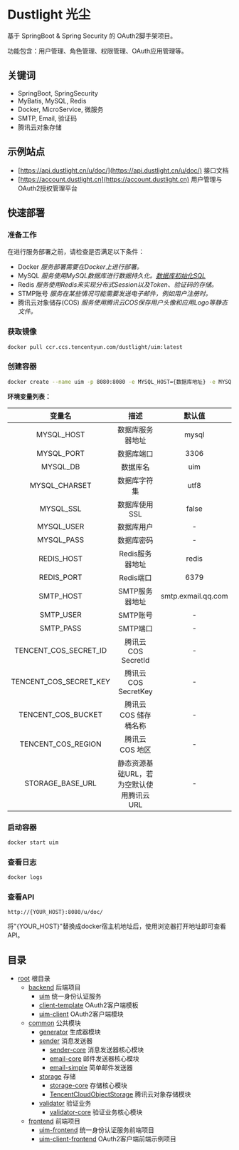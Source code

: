 # Dustlight 光尘

基于 SpringBoot & Spring Security 的 OAuth2脚手架项目。

功能包含：用户管理、角色管理、权限管理、OAuth应用管理等。

## 关键词
- SpringBoot, SpringSecurity
- MyBatis, MySQL, Redis
- Docker, MicroService, 微服务
- SMTP, Email, 验证码
- 腾讯云对象存储

## 示例站点
- [https://api.dustlight.cn/u/doc/](https://api.dustlight.cn/u/doc/) 接口文档
- [https://account.dustlight.cn](https://account.dustlight.cn) 用户管理与OAuth2授权管理平台

## 快速部署
### 准备工作
在进行服务部署之前，请检查是否满足以下条件：
* Docker            *服务部署需要在Docker上进行部署。*
* MySQL             *服务使用MySQL数据库进行数据持久化。[数据库初始化SQL](backend/uim/others/database.sql)*
* Redis             *服务使用Redis来实现分布式Session以及Token、验证码的存储。*
* STMP账号            *服务在某些情况可能需要发送电子邮件，例如用户注册时。*
* 腾讯云对象储存(COS)  *服务使用腾讯云COS保存用户头像和应用Logo等静态文件。*

### 获取镜像
```bash
docker pull ccr.ccs.tencentyun.com/dustlight/uim:latest
```

### 创建容器
```bash
docker create --name uim -p 8080:8080 -e MYSQL_HOST={数据库地址} -e MYSQL_PORT=3306 ... ccr.ccs.tencentyun.com/dustlight/uim:latest
```

**环境变量列表：**

| 变量名 | 描述 | 默认值|
| :----: | :----: | :----: |
| MYSQL_HOST | 数据库服务器地址 | mysql |
| MYSQL_PORT | 数据库端口 | 3306 |
| MYSQL_DB | 数据库名 | uim |
| MYSQL_CHARSET | 数据库字符集 | utf8 |
| MYSQL_SSL | 数据库使用SSL | false |
| MYSQL_USER | 数据库用户 | - |
| MYSQL_PASS | 数据库密码 | - |
| REDIS_HOST | Redis服务器地址 | redis |
| REDIS_PORT | Redis端口 | 6379 |
| SMTP_HOST | SMTP服务器地址 | smtp.exmail.qq.com |
| SMTP_USER | SMTP账号 | - |
| SMTP_PASS | SMTP端口 | - |
| TENCENT_COS_SECRET_ID | 腾讯云COS SecretId | - |
| TENCENT_COS_SECRET_KEY | 腾讯云COS SecretKey | - |
| TENCENT_COS_BUCKET | 腾讯云COS 储存桶名称 | - |
| TENCENT_COS_REGION | 腾讯云COS 地区 | - |
| STORAGE_BASE_URL | 静态资源基础URL，若为空默认使用腾讯云URL | - |
### 启动容器
```bash
docker start uim
```

### 查看日志
```bash
docker logs 
```

### 查看API
```http
http://{YOUR_HOST}:8080/u/doc/
```
将"{YOUR_HOST}"替换成docker宿主机地址后，使用浏览器打开地址即可查看API。
## 目录
- [root](.) 根目录
    - [backend](backend) 后端项目
        - [uim](backend/uim) 统一身份认证服务
        - [client-template](backend/client-template) OAuth2客户端模板
        - [uim-client](backend/uim-client) OAuth2客户端模块
    - [common](common) 公共模块
        - [generator](common/generator) 生成器模块
        - [sender](common/sender) 消息发送器
            - [sender-core](common/sender/sender-core) 消息发送器核心模块
            - [email-core](common/sender/email-core) 邮件发送器核心模块
            - [email-simple](common/sender/email-simple) 简单邮件发送器
        - [storage](common/storage) 存储
            - [storage-core](common/storage/storage-core) 存储核心模块
            - [TencentCloudObjectStorage](common/storage/TencentCloudObjectStorage) 腾讯云对象存储模块
        - [validator](common/validator) 验证业务
            - [validator-core](common/validator/validator-core) 验证业务核心模块
    - [frontend](frontend) 前端项目
        - [uim-frontend](frontend/uim-frontend) 统一身份认证服务前端项目
        - [uim-client-frontend](frontend/uim-client-frontend) OAuth2客户端前端示例项目
